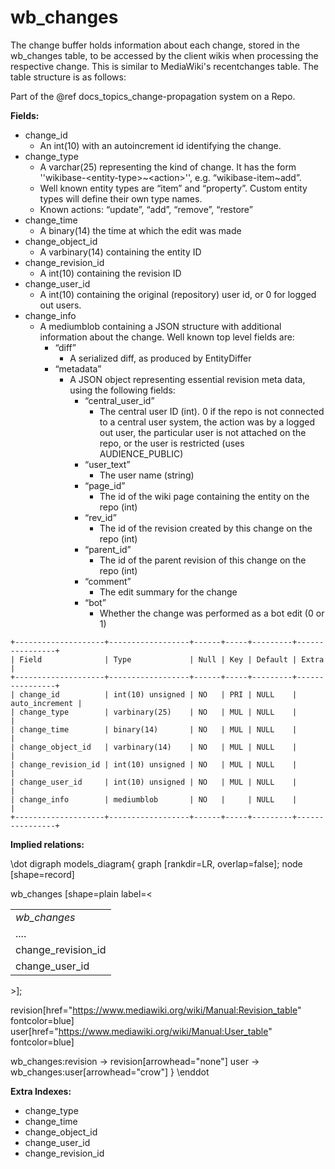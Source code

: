 # wb_changes

The change buffer holds information about each change, stored in the wb_changes table, to be accessed by the client wikis when processing the respective change.
This is similar to MediaWiki's recentchanges table.
The table structure is as follows:

Part of the @ref docs_topics_change-propagation system on a Repo.

**Fields:**

* change_id
  * An int(10) with an autoincrement id identifying the change.
* change_type
  * A varchar(25) representing the kind of change. It has the form ''wikibase-&lt;entity-type&gt;~&lt;action&gt;'', e.g. “wikibase-item~add”.
  * Well known entity types are “item” and “property”. Custom entity types will define their own type names.
  * Known actions: “update”, “add”, “remove”, “restore”
* change_time
  * A binary(14) the time at which the edit was made
* change_object_id
  * A varbinary(14) containing the entity ID
* change_revision_id
  * A int(10) containing the revision ID
* change_user_id
  * A int(10) containing the original (repository) user id, or 0 for logged out users.
* change_info
  * A mediumblob containing a JSON structure with additional information about the change. Well known top level fields are:
    * “diff”
      * A serialized diff, as produced by EntityDiffer
    * “metadata”
      * A JSON object representing essential revision meta data, using the following fields:
        * “central_user_id”
          * The central user ID (int). 0 if the repo is not connected to a central user system, the action was by a logged out user, the particular user is not attached on the repo, or the user is restricted (uses AUDIENCE_PUBLIC)
        * “user_text”
          * The user name (string)
        * “page_id”
          * The id of the wiki page containing the entity on the repo (int)
        * “rev_id”
          * The id of the revision created by this change on the repo (int)
        * “parent_id”
          * The id of the parent revision of this change on the repo (int)
        * “comment”
          * The edit summary for the change
        * “bot”
          * Whether the change was performed as a bot edit (0 or 1)

```
+--------------------+------------------+------+-----+---------+----------------+
| Field              | Type             | Null | Key | Default | Extra          |
+--------------------+------------------+------+-----+---------+----------------+
| change_id          | int(10) unsigned | NO   | PRI | NULL    | auto_increment |
| change_type        | varbinary(25)    | NO   | MUL | NULL    |                |
| change_time        | binary(14)       | NO   | MUL | NULL    |                |
| change_object_id   | varbinary(14)    | NO   | MUL | NULL    |                |
| change_revision_id | int(10) unsigned | NO   | MUL | NULL    |                |
| change_user_id     | int(10) unsigned | NO   | MUL | NULL    |                |
| change_info        | mediumblob       | NO   |     | NULL    |                |
+--------------------+------------------+------+-----+---------+----------------+
```

**Implied relations:**

\dot
digraph models_diagram{
    graph [rankdir=LR, overlap=false];
    node [shape=record]

wb_changes [shape=plain label=<
<table border="0" cellborder="1" cellspacing="0">
  <tr><td><i>wb_changes</i></td></tr>
  <tr><td port="1">....</td></tr>
  <tr><td port="revision">change_revision_id</td></tr>
  <tr><td port="user">change_user_id</td></tr>
</table>>];

revision[href="https://www.mediawiki.org/wiki/Manual:Revision_table" fontcolor=blue]
user[href="https://www.mediawiki.org/wiki/Manual:User_table" fontcolor=blue]

wb_changes:revision -> revision[arrowhead="none"]
user -> wb_changes:user[arrowhead="crow"]
}
\enddot

**Extra Indexes:**
 - change_type
 - change_time
 - change_object_id
 - change_user_id
 - change_revision_id
